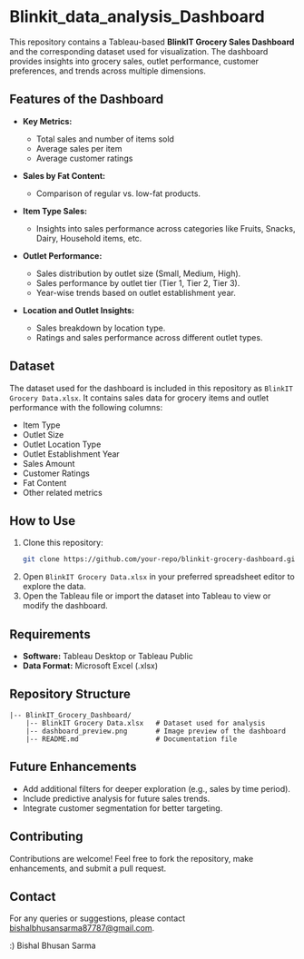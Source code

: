 # Blinkit_data_analysis_Dashboard

This repository contains a Tableau-based **BlinkIT Grocery Sales Dashboard** and the corresponding dataset used for visualization. The dashboard provides insights into grocery sales, outlet performance, customer preferences, and trends across multiple dimensions.

## Features of the Dashboard

- **Key Metrics:**
  - Total sales and number of items sold
  - Average sales per item
  - Average customer ratings

- **Sales by Fat Content:**
  - Comparison of regular vs. low-fat products.

- **Item Type Sales:**
  - Insights into sales performance across categories like Fruits, Snacks, Dairy, Household items, etc.

- **Outlet Performance:**
  - Sales distribution by outlet size (Small, Medium, High).
  - Sales performance by outlet tier (Tier 1, Tier 2, Tier 3).
  - Year-wise trends based on outlet establishment year.

- **Location and Outlet Insights:**
  - Sales breakdown by location type.
  - Ratings and sales performance across different outlet types.

## Dataset

The dataset used for the dashboard is included in this repository as `BlinkIT Grocery Data.xlsx`. It contains sales data for grocery items and outlet performance with the following columns:

- Item Type
- Outlet Size
- Outlet Location Type
- Outlet Establishment Year
- Sales Amount
- Customer Ratings
- Fat Content
- Other related metrics

## How to Use

1. Clone this repository:
   ```bash
   git clone https://github.com/your-repo/blinkit-grocery-dashboard.git
   ```
2. Open `BlinkIT Grocery Data.xlsx` in your preferred spreadsheet editor to explore the data.
3. Open the Tableau file or import the dataset into Tableau to view or modify the dashboard.

## Requirements

- **Software:** Tableau Desktop or Tableau Public
- **Data Format:** Microsoft Excel (.xlsx)

## Repository Structure

```
|-- BlinkIT_Grocery_Dashboard/
    |-- BlinkIT Grocery Data.xlsx   # Dataset used for analysis
    |-- dashboard_preview.png       # Image preview of the dashboard
    |-- README.md                   # Documentation file
```

## Future Enhancements

- Add additional filters for deeper exploration (e.g., sales by time period).
- Include predictive analysis for future sales trends.
- Integrate customer segmentation for better targeting.

## Contributing

Contributions are welcome! Feel free to fork the repository, make enhancements, and submit a pull request.

## Contact

For any queries or suggestions, please contact bishalbhusansarma87787@gmail.com.  

:) Bishal Bhusan Sarma

